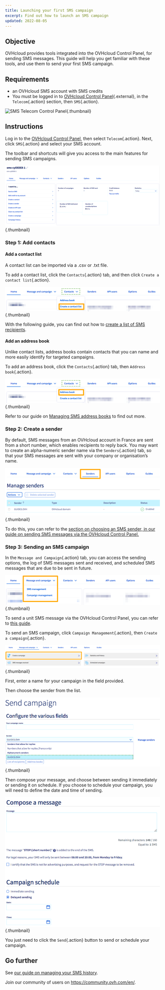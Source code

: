 ```yaml
---
title: Launching your first SMS campaign
excerpt: Find out how to launch an SMS campaign
updated: 2022-08-05
---
```


## Objective

OVHcloud provides tools integrated into the OVHcloud Control Panel, for sending SMS messages. This guide will help you get familiar with these tools, and use them to send your first SMS campaign.

## Requirements

- an OVHcloud SMS account with SMS credits
- You must be logged in to [OVHcloud Control Panel](https://www.ovh.com/auth/?action=gotomanager&from=https://www.ovh.ie/&ovhSubsidiary=ie){.external}, in the `Telecom`{.action} section, then `SMS`{.action}.

![SMS Telecom Control Panel](https://raw.githubusercontent.com/ovh/docs/master/templates/control-panel/product-selection/telecom/tpl-telecom-03-en-sms.png){.thumbnail}

## Instructions

Log in to the [OVHcloud Control Panel](https://www.ovh.com/auth/?action=gotomanager&from=https://www.ovh.ie/&ovhSubsidiary=ie), then select `Telecom`{.action}. Next, click `SMS`{.action} and select your SMS account.

The toolbar and shortcuts will give you access to the main features for sending SMS campaigns.

![firstsms](images/firstsms01.png){.thumbnail}

### Step 1: Add contacts

#### Add a contact list

A contact list can be imported via a .csv or .txt file.

To add a contact list, click the `Contacts`{.action} tab, and then click `Create a contact list`{.action}. 

![firstsms](images/firstsms03.png){.thumbnail}

With the following guide, you can find out how to [create a list of SMS recipients](/pages/web_cloud/messaging/sms/liste_de_destinataire_sms).

#### Add an address book

Unlike contact lists, address books contain contacts that you can name and more easily identify for targeted campaigns.

To add an address book, click the `Contacts`{.action} tab, then `Address book`{.action}.

![firstsms](images/firstsms04.png){.thumbnail}

Refer to our guide on [Managing SMS address books](/pages/web_cloud/messaging/sms/gerer_mes_carnets_dadresses_sms) to find out more.

### Step 2: Create a sender

By default, SMS messages from an OVHcloud account in France are sent from a short number, which enables recipients to reply back. You may want to create an alpha-numeric sender name via the `Senders`{.action} tab, so that your SMS messages are sent with your company or organisation’s name.

![firstsms](images/firstsms05.png){.thumbnail}

To do this, you can refer to the [section on choosing an SMS sender, in our guide on sending SMS messages via the OVHcloud Control Panel.](/pages/telecom/sms/envoyer_des_sms_depuis_mon_espace_client#step-3-choose-an-sms-sender)

### Step 3: Sending an SMS campaign

In the `Message and Campaign`{.action} tab, you can access the sending options, the log of SMS messages sent and received, and scheduled SMS messages that are due to be sent in future.

![firstsms](images/firstsms02.png){.thumbnail}

To send a unit SMS message via the OVHcloud Control Panel, you can refer to [this guide](/pages/web_cloud/messaging/sms/envoyer_des_sms_depuis_mon_espace_client).

To send an SMS campaign, click `Campaign Management`{.action}, then `Create a campaign`{.action}.

![firstsms](images/firstsms06.png){.thumbnail}

First, enter a name for your campaign in the field provided.

Then choose the sender from the list.

![firstsms](images/firstsms07.png){.thumbnail}

Then compose your message, and choose between sending it immediately or sending it on schedule. If you choose to schedule your campaign, you will need to define the date and time of sending.

![firstsms](images/firstsms08.png){.thumbnail}

You just need to click the `Send`{.action} button to send or schedule your campaign.

## Go further

See [our guide on managing your SMS history](/pages/web_cloud/messaging/sms/gerer_l_historique_des_sms).

Join our community of users on <https://community.ovh.com/en/>.
